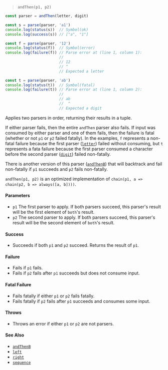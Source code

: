 <!--
 Copyright (c) 2020 Thomas J. Otterson
 
 This software is released under the MIT License.
 https://opensource.org/licenses/MIT
-->

> `andThen(p1, p2)`

```javascript
const parser = andThen(letter, digit)

const s = parse(parser, 'a1')
console.log(status(s))  // Symbol(ok)
console.log(success(s)) // ["a", "1"]

const f = parse(parser, '12')
console.log(status(f))  // Symbol(error)
console.log(failure(f)) // Parse error at (line 1, column 1):
                        //
                        // 12
                        // ^
                        // Expected a letter

const t = parse(parser, 'ab')
console.log(status(t))  // Symbol(fatal)
console.log(failure(t)) // Parse error at (line 1, column 2):
                        //
                        // ab
                        //  ^
                        // Expected a digit
```

Applies two parsers in order, returning their results in a tuple.

If either parser fails, then the entire `andThen` parser also fails. If input was consumed by either parser and one of them fails, then the failure is fatal (whether or not `p1` or `p2` failed fatally). In the examples, `f` represents a non-fatal failure because the first parser ([`letter`](letter.md)) failed without consuming, but `t` represents a fata failure because the first parser consumed a character before the second parser ([`digit`](digit.md)) failed non-fatally.

There is another version of this parser ([`andThenB`](andthenb.md)) that will backtrack and fail non-fatally if `p1` succeeds and `p2` fails non-fatally.

`andThen(p1, p2)` is an optimized implementation of `chain(p1, a => chain(p2, b => always([a, b])))`.

#### Parameters

* `p1` The first parser to apply. If both parsers succeed, this parser's result will be the first element of `both`'s result.
* `p2` The second parser to apply. If both parsers succeed, this parser's result will be the second element of `both`'s result.

#### Success

* Succeeds if both `p1` and `p2` succeed. Returns the result of `p1`.

#### Failure

* Fails if `p1` fails.
* Fails if `p2` fails after `p1` succeeds but does not consume input.

#### Fatal Failure

* Fails fatally if either `p1` or `p2` fails fatally.
* Fails fatally if `p2` fails after `p1` succeeds and consumes some input.

#### Throws

* Throws an error if either `p1` or `p2` are not parsers.

#### See Also

* [`andThenB`](andthenb.md)
* [`left`](left.md)
* [`right`](right.md)
* [`sequence`](sequence.md)